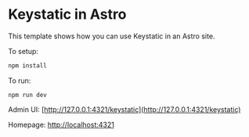 # Keystatic in Astro

This template shows how you can use Keystatic in an Astro site.

<!-- Trigger Vercel build -->

To setup:

```bash
npm install
```

To run:

```
npm run dev
```

Admin UI: [http://127.0.0.1:4321/keystatic](http://127.0.0.1:4321/keystatic)

Homepage: [http://localhost:4321](http://localhost:4321)
